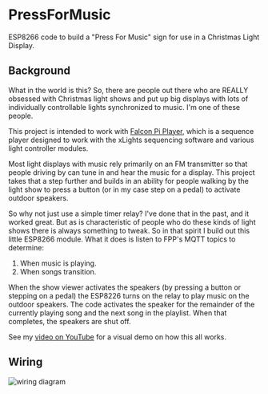 # PressForMusic

ESP8266 code to build a "Press For Music" sign for use in a Christmas Light Display.

## Background

What in the world is this?  So, there are people out there who are REALLY obsessed with Christmas light shows and put up big displays with lots of individually controllable lights synchronized to music.  I'm one of these people.

This project is intended to work with [Falcon Pi Player](https://github.com/FalconChristmas/fpp), which is a sequence player designed to work with the xLights sequencing software and various light controller modules.  

Most light displays with music rely primarily on an FM transmitter so that people driving by can tune in and hear the music for a display.  This project takes that a step further and builds in an ability for people walking by the light show to press a button (or in my case step on a pedal) to activate outdoor speakers.

So why not just use a simple timer relay?  I've done that in the past, and it worked great.  But as is characteristic of people who do these kinds of light shows there is always something to tweak.  So in that spirit I build out this little ESP8266 module.  What it does is listen to FPP's MQTT topics to determine:
1. When music is playing.
2. When songs transition.

When the show viewer activates the speakers (by pressing a button or stepping on a pedal) the ESP8226 turns on the relay to play music on the outdoor speakers.  The code activates the speaker for the remainder of the currently playing song and the next song in the playlist.  When that completes, the speakers are shut off.

See my [video on YouTube](https://youtu.be/F76B2gxWJc4) for a visual demo on how this all works.

## Wiring

![wiring diagram](https://github.com/tygunn/PressForMusic/img/ESP8266Wiring.png)






